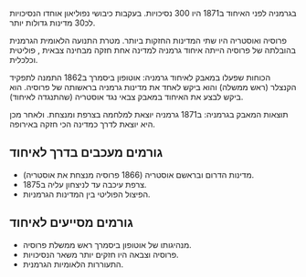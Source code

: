 בגרמניה לפני האיחוד ב1871 היו 300 נסיכויות. בעקבות כיבושי נפוליאון אוחדו הנסיכויות לכ30 מדינות גדולות יותר.

פרוסיה ואוסטריה היו שתי המדינות החזקות ביותר. מטרת התנועה הלאומית הגרמנית בהובלתה של פרוסיה הייתה איחוד גרמניה למדינה אחת חזקה מבחינה צבאית , פוליטית וכלכלית.

הכוחות שפעלו במאבק לאיחוד גרמניה: אוטופון ביסמרך ב1862 התמנה לתפקיד הקנצלר (ראש ממשלה) והוא ביקש לאחד את מדינות גרמניה בראשותה של פרוסיה. הוא ביקש לבצע את האיחוד במאבק צבאי נגד אוסטריה (שהתנגדה לאיחוד).

תוצאות המאבק בגרמניה: ב1871 גרמניה יוצאת למלחמה בצרפת ומנצחת. ולאחר מכן היא יוצאת לדרך כמדינה הכי חזקה באירופה.

## גורמים מעכבים בדרך לאיחוד
* מדינות הדרום ובראשם אוסטריה (1866 פרוסיה מנצחת את אוסטריה).
* צרפת עיכבה עד לניצחון עליה ב1875.
* הפיצול הפוליטי בין המדינות הגרמניות.

## גורמים מסייעים לאיחוד
* מנהיגותו של אוטופון ביסמרך ראש ממשלת פרוסיה.
* פרוסיה וצבאה היו חזקים יותר משאר הנסיכויות.
* התעוררות הלאומיות הגרמנית.